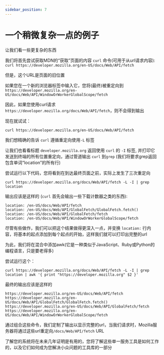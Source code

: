 ```yaml
---
sidebar_position: 7
---
```


# 一个稍微复杂一点的例子

让我们看一些更复杂的东西

我们将首先尝试获取MDN的“获取”页面的内容 `curl` 命令(可用于从url请求内容): `curl https://developer.mozilla.org/en-US/docs/Web/API/fetch`

但是，这个URL是页面的旧位置

如果您在一个新的浏览器标签中输入它，您将(最终)被重定向到`https://developer.mozilla.org/en-US/docs/Web/API/WindowOrWorkerGlobalScope/fetch`

因此，如果您使用curl请求 `https://developer.mozilla.org/docs/Web/API/fetch`，则不会得到输出

现在就试试：

```
curl https://developer.mozilla.org/en-US/docs/Web/API/fetch
```

我们想精确的告诉 `curl` 遵循重定向使用`-L` 标签

让我们也看看标题 `developer.mozilla.org` 返回使用 `curl` 的 `-I` 标签, 并打印它发送到终端的所有位置重定向，通过管道输出 `curl` 到`grep` (我们将要求grep返回包含单词“location”的所有行)

尝试运行以下代码，您将看到在到达最终页面之前，实际上发生了三次重定向

```
curl https://developer.mozilla.org/docs/Web/API/fetch -L -I | grep location
```

输出应该是这样的 (`curl` 首先会输出一些下载计数器之类的东西):

```
location: /en-US/docs/Web/API/fetch
location: /en-US/docs/Web/API/GlobalFetch/GlobalFetch.fetch()
location: /en-US/docs/Web/API/GlobalFetch/fetch
location: /en-US/docs/Web/API/WindowOrWorkerGlobalScope/fetch
```

尽管有些做作，我们可以把这个结果做得更深入一点，并变换 `location:` 行内容，将基本的起点添加到每个起点的开始，这样我们就可以打印出完整的url

为此，我们将在混合中添加awk(它是一种类似于JavaScript、Ruby或Python的编程语言，只是要老得多)

尝试运行这个：

```
curl https://developer.mozilla.org/docs/Web/API/fetch -L -I | grep location | awk '{ print "https://developer.mozilla.org" $2 }'
```

最终的输出应该是这样的

```
https://developer.mozilla.org/en-US/docs/Web/API/fetch
https://developer.mozilla.org/en-US/docs/Web/API/GlobalFetch/GlobalFetch.fetch()
https://developer.mozilla.org/en-US/docs/Web/API/GlobalFetch/fetch
https://developer.mozilla.org/en-US/docs/Web/API/WindowOrWorkerGlobalScope/fetch
```

通过组合这些命令，我们定制了输出以显示完整的url，当我们请求时，Mozilla服务器将通过这些url重定向`/docs/Web/API/fetch` URL

了解您的系统将在未来几年证明是有用的，您将了解这些单一服务工具是如何工作的，以及它们如何成为您解决小众问题的工具库的一部分